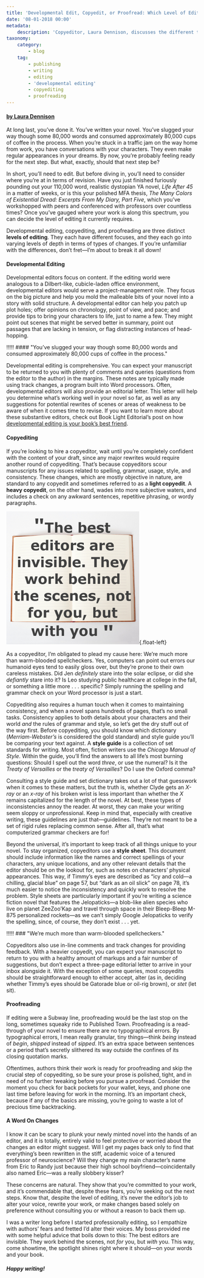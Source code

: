 ```yaml
---
title: 'Developmental Edit, Copyedit, or Proofread: Which Level of Editing Is Right for Me?'
date: '08-01-2018 00:00'
metadata:
    description: 'Copyeditor, Laura Dennison, discusses the different types of editing: developmenal (content) editing, copyediting, and proofreading. She helps you figure out what type of editing is right for your manuscript as you prepare to publish or query.'
taxonomy:
    category:
        - blog
    tag:
        - publishing
        - writing
        - editing
        - 'developmental editing'
        - copyediting
        - proofreading
---
```


#### [by Laura Dennison](http://booklighteditorial.com/team#laura)

At long last, you’ve done it. You’ve written your novel. You’ve slugged your way though some 80,000 words and consumed approximately 80,000 cups of coffee in the process. When you’re stuck in a traffic jam on the way home from work, you have conversations with your characters. They even make regular appearances in your dreams. By now, you’re probably feeling ready for the next step. But what, exactly, should that next step be?

In short, you’ll need to edit. But before diving in, you’ll need to consider where you’re at in terms of revision. Have you just finished furiously pounding out your 110,000 word, realistic dystopian YA novel, _Life After 45_ in a matter of weeks, or is this your polished MFA thesis, _The Many Colors of Existential Dread: Excerpts From My Diary, Part Five_, which you’ve workshopped with peers and conferenced with professors over countless times?  Once you’ve gauged where your work is along this spectrum, you can decide the level of editing it currently requires.

Developmental editing, copyediting, and proofreading are three distinct **levels of editing**. They each have different focuses, and they each go into varying levels of depth in terms of types of changes. If you’re unfamiliar with the differences, don’t fret—I’m about to break it all down!

#### Developmental Editing

Developmental editors focus on content. If the editing world were analogous to a Dilbert-like, cubicle-laden office environment, developmental editors would serve a project-management role. They focus on the big picture and help you mold the malleable bits of your novel into a story with solid structure. A developmental editor can help you patch up plot holes; offer opinions on chronology, point of view, and pace; and provide tips to bring your characters to life, just to name a few. They might point out scenes that might be served better in summary, point out passages that are lacking in tension, or flag distracting instances of head-hopping.

!!!!! #### "You’ve slugged your way though some 80,000 words and consumed approximately 80,000 cups of coffee in the process."

Developmental editing is comprehensive. You can expect your manuscript to be returned to you with plenty of comments and queries (questions from the editor to the author) in the margins. These notes are typically made using track changes, a program built into Word processors. Often, developmental editors will also provide an editorial letter. This letter will help you determine what’s working well in your novel so far, as well as any suggestions for potential rewrites of scenes or areas of weakness to be aware of when it comes time to revise. If you want to learn more about these substantive editors, check out Book Light Editorial’s post on how [developmental editing is your book’s best friend](http://booklighteditorial.com/blog/developmental-editing-your-books-best-friend).

 
#### Copyediting

If you’re looking to hire a copyeditor, wait until you’re completely confident with the content of your draft, since any major rewrites would require another round of copyediting. That’s because copyeditors scour manuscripts for any issues related to spelling, grammar, usage, style, and consistency. These changes, which are mostly objective in nature, are standard to any copyedit and sometimes referred to as a **light copyedit**. A **heavy copyedit**, on the other hand, wades into more subjective waters, and includes a check on any awkward sentences, repetitive phrasing, or wordy paragraphs.

![](book_light_editorial_editorquote_Laura.jpg){.float-left}

As a copyeditor, I’m obligated to plead my cause here: We’re much more than warm-blooded spellcheckers. Yes, computers can point out errors our humanoid eyes tend to easily gloss over, but they’re prone to their own careless mistakes. Did Jen _definitely_ stare into the solar eclipse, or did she _defiantly_ stare into it? Is Leo studying public healthcare at college in the fall, or something a little more . . . specific? Simply running the spelling and grammar check on your Word processor is just a start. 

Copyediting also requires a human touch when it comes to maintaining consistency, and when a novel spans hundreds of pages, that’s no small tasks. Consistency applies to both details about your characters and their world _and_ the rules of grammar and style, so let’s get the dry stuff out of the way first. Before copyediting, you should know which dictionary (_Merriam-Webster’s_ is considered the gold standard) and style guide you’ll be comparing your text against. A **style guide** is a collection of set standards for writing. Most often, fiction writers use the _Chicago Manual of Style_. Within the guide, you’ll find the answers to all life’s most burning questions: Should I spell out the word _three_, or use the numeral? Is it the _Treaty of Versailles_ or the _treaty of Versailles_? Do I use the Oxford comma?

Consulting a style guide and set dictionary takes out a lot of that guesswork when it comes to these matters, but the truth is, whether Clyde gets an _X-ray_ or an _x-ray_ of his broken wrist is less important than whether the _X_ remains capitalized for the length of the novel. At best, these types of inconsistencies annoy the reader. At worst, they can make your writing seem sloppy or unprofessional. Keep in mind that, especially with creative writing, these guidelines are just that—guidelines. They’re not meant to be a set of rigid rules replacing common sense. After all, that’s what computerized grammar checkers are for!

Beyond the universal, it’s important to keep track of all things unique to your novel. To stay organized, copyeditors use a **style sheet**. This document should include information like the names and correct spellings of your characters, any unique locations, and any other relevant details that the editor should be on the lookout for, such as notes on characters’ physical appearances. This way, if Timmy’s eyes are described as “icy and cold—a chilling, glacial blue” on page 57, but “dark as an oil slick” on page 78, it’s much easier to notice the inconsistency and quickly work to resolve the problem. Style sheets are particularly important if you’re writing a science fiction novel that features the Jelopaticks—a blob-like alien species who live on planet ZeeZoo’Kap and travel through space in their Bleep-Bleep M-875 personalized rockets—as we can’t simply Google Jelopaticks to verify the spelling, since, of course, they don’t exist . . . yet. 

!!!!! ### "We’re much more than warm-blooded spellcheckers."

Copyeditors also use in-line comments and track changes for providing feedback. With a heavier copyedit, you can expect your manuscript to return to you with a healthy amount of markups and a fair number of suggestions, but don’t expect a three-page editorial letter to arrive in your inbox alongside it. With the exception of some queries, most copyedits should be straightforward enough to either accept, alter (as in, deciding whether Timmy’s eyes should be Gatorade blue or oil-rig brown), or _stet_ (let sit).

#### Proofreading

If editing were a Subway line, proofreading would be the last stop on the long, sometimes squeaky ride to Published Town. Proofreading is a read-through of your novel to ensure there are no typographical errors. By typographical errors, I mean really granular, tiny things—think _being_ instead of _begin_, _shipped_ instead of _sipped_. It’s an extra space between sentences or a period that’s secretly slithered its way outside the confines of its closing quotation marks.

Oftentimes, authors think their work is ready for proofreading and skip the crucial step of copyediting, so be sure your prose is polished, tight, and in need of no further tweaking before you pursue a proofread. Consider the moment you check for back pockets for your wallet, keys, and phone one last time before leaving for work in the morning. It’s an important check, because if any of the basics are missing, you’re going to waste a lot of precious time backtracking. 

#### A Word On Changes

I know it can be scary to plunk your newly minted novel into the hands of an editor, and it is totally, entirely valid to feel protective or worried about the changes an editor might suggest. Will I get my pages back only to find that everything’s been rewritten in the stiff, academic voice of a tenured professor of neuroscience? Will they change my main character’s name from Eric to Randy just because their high school boyfriend—coincidentally also named Eric—was a really slobbery kisser?

These concerns are natural. They show that you’re committed to your work, and it’s commendable that, despite these fears, you’re seeking out the next steps. Know that, despite the level of editing, it’s never the editor’s job to alter your voice, rewrite your work, or make changes based solely on preference without consulting you or without a reason to back them up.

I was a writer long before I started professionally editing, so I empathize with authors’ fears and fretted I’d alter their voices. My boss provided me with some helpful advice that boils down to this: The best editors are invisible. They work behind the scenes, not _for_ you, but _with_ you. This way, come showtime, the spotlight shines right where it should—on your words and your book.

##### Happy writing!
